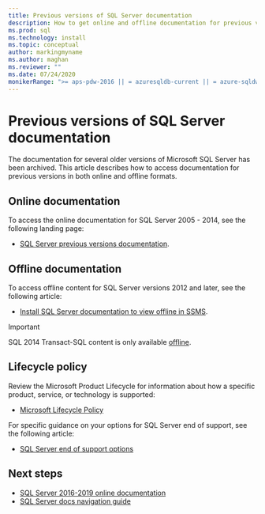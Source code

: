 ```yaml
---
title: Previous versions of SQL Server documentation
description: How to get online and offline documentation for previous versions of SQL Server, including 2005, 2008, 2012, and 2014.
ms.prod: sql
ms.technology: install
ms.topic: conceptual
author: markingmyname
ms.author: maghan
ms.reviewer: ""
ms.date: 07/24/2020
monikerRange: ">= aps-pdw-2016 || = azuresqldb-current || = azure-sqldw-latest || sql-server-previousversions || >= sql-server-2016 || >= sql-server-linux-2017 || = sqlallproducts-allversions"
---
```


# Previous versions of SQL Server documentation

The documentation for several older versions of Microsoft SQL Server has been archived. This article describes how to access documentation for previous versions in both online and offline formats.

## Online documentation

To access the online documentation for SQL Server 2005 - 2014, see the following landing page:

- [SQL Server previous versions documentation](https://docs.microsoft.com/previous-versions/sql/).

## Offline documentation

To access offline content for SQL Server versions 2012 and later, see the following article:

- [Install SQL Server documentation to view offline in SSMS](sql-server-offline-documentation.md).

> [!IMPORTANT]
> SQL 2014 Transact-SQL content is only available [offline](../sql-server/sql-server-offline-documentation.md#sql-server-2014-offline-content).

## Lifecycle policy

Review the Microsoft Product Lifecycle for information about how a specific product, service, or technology is supported:

- [Microsoft Lifecycle Policy](https://support.microsoft.com/lifecycle/selectindex)

For specific guidance on your options for SQL Server end of support, see the following article:

- [SQL Server end of support options](../sql-server/end-of-support/sql-server-end-of-life-overview.md)

## Next steps

- [SQL Server 2016-2019 online documentation](../sql-server/index.yml)
- [SQL Server docs navigation guide](../sql-server/sql-docs-navigation-guide.md)
